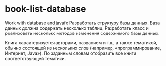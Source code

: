 # book-list-database
 Work with database and javafx
 Разработать структуру базы данных. База данных должна содержать несколько таблиц. Разработать класс и реализовать несколько методов изменения содержимого базы данных.
 
 Книга характеризуется авторами, названием и т.п., а также тематикой, обычно состоящей из нескольких слов (например, «программирование, Интернет, Java»). По заданным словам отобразить все книги соответствующей тематики.
